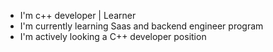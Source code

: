 - I'm c++ developer | Learner
- I'm currently learning Saas and backend engineer program
- I'm actively looking a C++ developer position

<!---
Erin098/Erin098 is a ✨ special ✨ repository because its `README.md` (this file) appears on your GitHub profile.
You can click the Preview link to take a look at your changes.
--->
